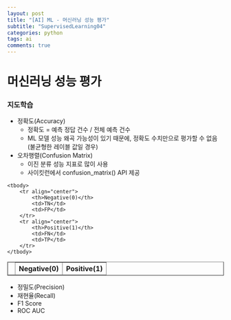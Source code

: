 ```yaml
---
layout: post
title: "[AI] ML - 머신러닝 성능 평가"
subtitle: "SupervisedLearning04"
categories: python
tags: ai
comments: true
---
```

# 머신러닝 성능 평가

### 지도학습
- 정확도(Accuracy)
    - 정확도 = 예측 정답 건수 / 전체 예측 건수
    - ML 모델 성능 왜곡 가능성이 있기 때문에, 정확도 수치만으로 평가할 수 없음 (불균형한 레이블 값일 경우)
- 오차행렬(Confusion Matrix)
    - 이진 분류 성능 지표로 많이 사용
    - 사이킷런에서 confusion_matrix() API 제공

<table
    border="1">
    <thead>
        <tr align="center">
            <td></td>
            <th>Negative(0)</th>
            <th>Positive(1)</th>
        </tr>
    </thead>

    <tbody>
        <tr align="center">
            <th>Negative(0)</th>
            <td>TN</td>
            <td>FP</td>
        </tr>
        <tr align="center">
            <th>Positive(1)</th>
            <td>FN</td>
            <td>TP</td>
        </tr>
    </tbody>
</table>

- 정밀도(Precision)
- 재현율(Recall)
- F1 Score
- ROC AUC